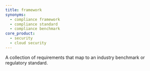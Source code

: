 ```yaml
---
title: framework
synonyms:
  - compliance framework
  - compliance standard
  - compliance benchmark
core_product:
  - security
  - cloud security
---
```


A collection of requirements that map to an industry benchmark or regulatory standard.